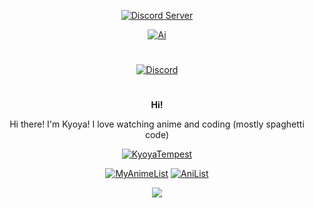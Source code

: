 <div align="center">


[![Discord Server](https://discordapp.com/api/guilds/1020705385411264525/embed.png)](https://kyoyacchi.github.io/discord)


[![Ai](https://us-east-1.tixte.net/uploads/kyoya.discowd.com/Ai.png)](https://kyoya.is-a.dev/)
#
  <a href="https://discord.com/users/468509605828493322" target="_blank"><img align="center" alt="Discord"
        src="https://lanyard.cnrad.dev/api/468509605828493322?theme=dark&bg=3b0038&borderRadius=15px&animated=true&hideDiscrim=true&idleMessage=I'm%20probably%20watching%20anime" /></a>
#
 **__Hi!__**
<p> Hi there! I'm Kyoya! I love watching anime and coding (mostly spaghetti code)

</p>


<a href="https://anime.plus/KyoyaTempest">
    <img src="https://anime.plus/KyoyaTempest/WzEsIjAwNDRmZjQ0IiwiMDAwMDg4MDAiLCIwMDAwNDQwMCIsIjAwMDA4ODAwIiwiMDAwMDAwMDAiLCIyMDQ0ZmY0NCIsIjAwMDA4ODAwIiwiMDAzM2FhMzMiLCIwMDMzYWEzMyJd/1695338297" alt="KyoyaTempest">
</a>



[![MyAnimeList](https://img.shields.io/static/v1?label=&message=KyoyaTempest&color=2E51A2&logo=myanimelist&logoColor=white)](https://myanimelist.net/profile/kyoyatempest)
[![AniList](https://img.shields.io/static/v1?label=&message=kyoyacchi&color=02A9FF&logo=anilist&logoColor=white)](https://anilist.co/user/kyoyacchi/)
<!--[![Kitsu](https://img.shields.io/static/v1?label=&message=kyoyacchi&color=FD755C&logo=kitsu&logoColor=white)](https://kitsu.io/users/kyoyacchi)
[![Shikimori](https://img.shields.io/static/v1?label=&message=kyoyacchi&color=red&logo=shikimori&logoColor=white)](https://shikimori.me/kyoyacchi)
-->

![](https://komarev.com/ghpvc/?username=kyoyacchi&color=d93a7c)
</div>

